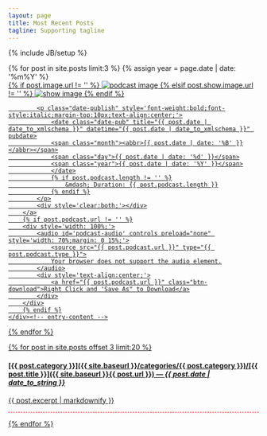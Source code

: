 ```yaml
---
layout: page
title: Most Recent Posts
tagline: Supporting tagline
---
```

{% include JB/setup %}

<div class='row'>
{% for post in site.posts limit:3 %}
    {% assign year = page.date | date: '%m%Y' %}
    <div class="col-md-4">
        <a href="{{ post.url | prepend: site.baseurl | replace: '//', '/' }}">
            {% if post.image.url != '' %}
                <img class="img-responsive" src="{{ post.image.url }}" alt="podcast image" style='margin: auto;'>
            {% elsif post.show.image.url != '' %}
                <img class="img-responsive" src="{{ post.show.image.url }}" alt="show image" style='margin: auto;'>
            {% endif %}

            <p class="date-publish" style='font-weight:bold;font-style:italic;margin-top:10px;text-align:center;'>
                <date class="date-pub" title="{{ post.date | date_to_xmlschema }}" datetime="{{ post.date | date_to_xmlschema }}" pubdate>
                <span class="month"><abbr>{{ post.date | date: '%B' }}</abbr></span>
                <span class="day">{{ post.date | date: '%d' }}</span>
                <span class="year">{{ post.date | date: '%Y' }}</span>
                </date>
                {% if post.podcast.length != '' %}
                    &mdash; Duration: {{ post.podcast.length }}
                {% endif %}
            </p>
            <div style='clear:both;'></div>
        </a>
        {% if post.podcast.url != '' %}
        <div style='width: 100%;'>
            <audio id='podcast-audio' controls preload="none" style='width: 70%;margin: 0 15%;'>
                <source src="{{ post.podcast.url }}" type="{{ post.podcast.type }}">
                Your browser does not support the audio element.
            </audio>
            <div style='text-align:center;'>
                <a href="{{ post.podcast.url }}" class="btn-download">Right Click and 'Save As" to Download</a>
            </div>
        </div>
        {% endif %}
    </div><!-- entry-content -->
{% endfor %}
</div>

{% for post in site.posts offset 3 limit:20 %}
#### [{{ post.category }}]({{ site.baseurl }}/categories/{{ post.category }})/[{{ post.title }}]({{ site.baseurl }}{{ post.url }}) &mdash; *{{ post.date | date_to_string }}*
{{ post.excerpt | markdownify }}
<hr noshade="" style="background-color: white;border: 0px;border-bottom: 1px dashed red;">
{% endfor %}
